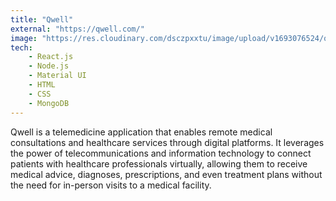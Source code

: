 ```yaml
---
title: "Qwell"
external: "https://qwell.com/"
image: "https://res.cloudinary.com/dsczpxxtu/image/upload/v1693076524/qwell_iwfntz.png"
tech:
    - React.js
    - Node.js
    - Material UI
    - HTML
    - CSS
    - MongoDB
---
```


Qwell is a telemedicine application that enables remote medical consultations and healthcare services through digital platforms. It leverages the power of telecommunications and information technology to connect patients with healthcare professionals virtually, allowing them to receive medical advice, diagnoses, prescriptions, and even treatment plans without the need for in-person visits to a medical facility.